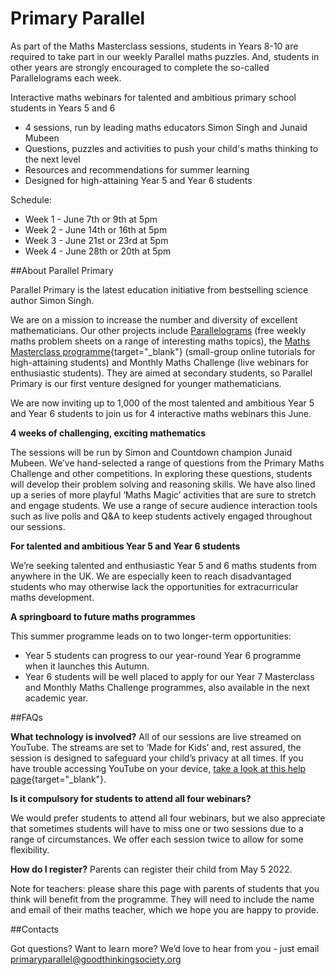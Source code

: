 # Primary Parallel

As part of the Maths Masterclass sessions, students in Years 8-10 are required to take part in our weekly Parallel maths puzzles. And, students in other years are strongly encouraged to complete the so-called Parallelograms each week.

Interactive maths webinars for talented and ambitious primary school students in Years 5 and 6

* 4 sessions, run by leading maths educators Simon Singh and Junaid Mubeen
* Questions, puzzles and activities to push your child's maths thinking to the next level
* Resources and recommendations for summer learning
* Designed for high-attaining Year 5 and Year 6 students

Schedule:

* Week 1 - June 7th or 9th at 5pm
* Week 2 - June 14th or 16th at 5pm
* Week 3 - June 21st or 23rd at 5pm
* Week 4 - June 28th or 20th at 5pm


##About Parallel Primary

Parallel Primary is the latest education initiative from bestselling science author Simon Singh.

We are on a mission to increase the number and diversity of excellent mathematicians. Our other projects include [Parallelograms](/) (free weekly maths problem sheets on a range of interesting maths topics), the [Maths Masterclass programme](https://www.talent-ed.uk/maths-masterclass-tutorials-1){target="_blank"} (small-group online tutorials for high-attaining students) and Monthly Maths Challenge (live webinars for enthusiastic students). They are aimed at secondary students, so Parallel Primary is our first venture designed for younger mathematicians.

We are now inviting up to 1,000 of the most talented and ambitious Year 5 and Year 6 students to join us for 4 interactive maths webinars this June.

__4 weeks of challenging, exciting mathematics__

The sessions will be run by Simon and Countdown champion Junaid Mubeen. We’ve hand-selected a range of questions from the Primary Maths Challenge and other competitions. In exploring these questions, students will develop their problem solving and reasoning skills. We have also lined up a series of more playful ‘Maths Magic’ activities that are sure to stretch and engage students. We use a range of secure audience interaction tools such as live polls and Q&A to keep students actively engaged throughout our sessions.

__For talented and ambitious Year 5 and Year 6 students__

We’re seeking talented and enthusiastic Year 5 and 6 maths students from anywhere in the UK. We are especially keen to reach disadvantaged students who may otherwise lack the opportunities for extracurricular maths development.

__A springboard to future maths programmes__

This summer programme leads on to two longer-term opportunities:

* Year 5 students can progress to our year-round Year 6 programme when it launches this Autumn.
* Year 6 students will be well placed to apply for our Year 7 Masterclass and Monthly Maths Challenge programmes, also available in the next academic year.


##FAQs

__What technology is involved?__
All of our sessions are live streamed on YouTube. The streams are set to ‘Made for Kids’ and, rest assured, the session is designed to safeguard your child’s privacy at all times. If you have trouble accessing YouTube on your device, [take a look at this help page](https://support.google.com/youtube/answer/6159254?hl=en-GB){target="_blank"}.

__Is it compulsory for students to attend all four webinars?__

We would prefer students to attend all four webinars, but we also appreciate that sometimes students will have to miss one or two sessions due to a range of circumstances. We offer each session twice to allow for some flexibility.

__How do I register?__
Parents can register their child from May 5 2022.

Note for teachers: please share this page with parents of students that you think will benefit from the programme. They will need to include the name and email of their maths teacher, which we hope you are happy to provide.


##Contacts

Got questions? Want to learn more? We’d love to hear from you - just email [primaryparallel@goodthinkingsociety.org](mailto:primaryparallel@goodthinkingsociety.org?subject=Priimary%20Parallel)
